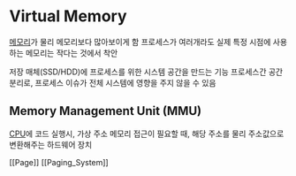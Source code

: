 # Virtual Memory
[메모리](Memory)가 물리 메모리보다 많아보이게 함
프로세스가 여러개라도 실제 특정 시점에 사용하는 메모리는 작다는 것에서 착안

저장 매체(SSD/HDD)에 프로세스를 위한 시스템 공간을 만드는 기능
프로세스간 공간 분리로, 프로세스 이슈가 전체 시스템에 영향을 주지 않을 수 있음

## Memory Management Unit (MMU)
[CPU](CPU)에 코드 실행시, 가상 주소 메모리 접근이 필요할 때, 해당 주소를 물리 주소값으로 변환해주는 하드웨어 장치

[[Page]] [[Paging_System]]
